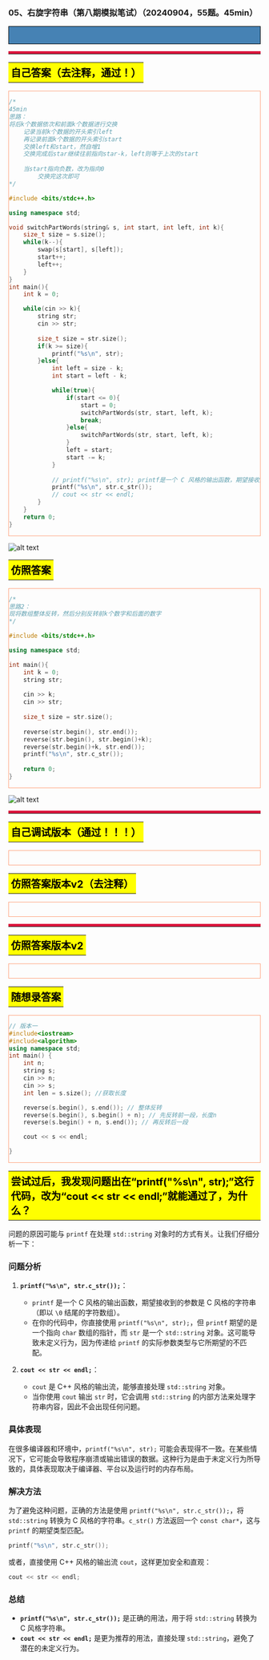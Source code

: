 ### 05、右旋字符串（第八期模拟笔试）（20240904，55题。45min）
<div style="border: 1px solid black; padding: 10px; background-color: SteelBlue;">



  </p>
</div>

<hr style="border-top: 5px solid #DC143C;">
<table>
  <tr>
    <td bgcolor="Yellow" style="padding: 5px; border: 0px solid black;">
      <span style="font-weight: bold; font-size: 20px;color: black;">
      自己答案（去注释，通过！）
      </span>
    </td>
  </tr>
</table>
<div style="padding: 0px; border: 1.5px solid LightSalmon; margin-bottom: 10px;">

```C++ {.line-numbers}
/*
45min
思路：
将后k个数据依次和前面k个数据进行交换
    记录当前k个数据的开头索引left
    再记录前面k个数据的开头索引start
    交换left和start，然自增1
    交换完成后star继续往前指向star-k，left则等于上次的start
    
    当start指向负数，改为指向0
        交换完这次即可
*/

#include <bits/stdc++.h>

using namespace std;

void switchPartWords(string& s, int start, int left, int k){
    size_t size = s.size();
    while(k--){
        swap(s[start], s[left]);
        start++;
        left++;
    }
}
int main(){
    int k = 0;

    while(cin >> k){
        string str;
        cin >> str;
        
        size_t size = str.size();
        if(k >= size){
            printf("%s\n", str);
        }else{
            int left = size - k;
            int start = left - k;

            while(true){
                if(start <= 0){
                    start = 0;
                    switchPartWords(str, start, left, k);
                    break;
                }else{
                    switchPartWords(str, start, left, k);
                }
                left = start;
                start -= k;
            }
            
            // printf("%s\n", str); printf是一个 C 风格的输出函数，期望接收到的参数是 C 风格的字符串（即以 `\0` 结尾的字符数组）
            printf("%s\n", str.c_str());
            // cout << str << endl;
        }
    }
    return 0;
}

```

</div>

![alt text](1b805eae7f4253b5ab73572f4b4bf35.png)

<table>
  <tr>
    <td bgcolor="Yellow" style="padding: 5px; border: 0px solid black;">
      <span style="font-weight: bold; font-size: 20px;color: black;">
      仿照答案 
      </span>
    </td>
  </tr>
</table>

<div style="padding: 0px; border: 1.5px solid LightSalmon; margin-bottom: 10px">

```C++ {.line-numbers}
/*
思路2：
现将数组整体反转，然后分别反转前k个数字和后面的数字
*/

#include <bits/stdc++.h>

using namespace std;

int main(){
    int k = 0;
    string str;
    
    cin >> k;
    cin >> str;
    
    size_t size = str.size();
    
    reverse(str.begin(), str.end());
    reverse(str.begin(), str.begin()+k);
    reverse(str.begin()+k, str.end());
    printf("%s\n", str.c_str());
    
    return 0;
}
```
</div>

![alt text](fa944816d8987b30172446b8aade759.png)

<hr style="border-top: 5px solid #DC143C;">

<table>
  <tr>
    <td bgcolor="Yellow" style="padding: 5px; border: 0px solid black;">
      <span style="font-weight: bold; font-size: 20px;color: black;">
      自己调试版本（通过！！！）
      </span>
    </td>
  </tr>
</table>

<div style="padding: 0px; border: 1.5px solid LightSalmon; margin-bottom: 10px">

```C++ {.line-numbers}


```
</div>

<table>
  <tr>
    <td bgcolor="Yellow" style="padding: 5px; border: 0px solid black;">
      <span style="font-weight: bold; font-size: 20px;color: black;">
      仿照答案版本v2（去注释）
      </span>
    </td>
  </tr>
</table>

<div style="padding: 0px; border: 1.5px solid LightSalmon; margin-bottom: 10px">

```C++ {.line-numbers}


```
</div>

<hr style="border-top: 5px solid #DC143C;">

<table>
  <tr>
    <td bgcolor="Yellow" style="padding: 5px; border: 0px solid black;">
      <span style="font-weight: bold; font-size: 20px;color: black;">
      仿照答案版本v2
      </span>
    </td>
  </tr>
</table>

<div style="padding: 0px; border: 1.5px solid LightSalmon; margin-bottom: 10px">

```C++ {.line-numbers}


```
</div>

<table>
  <tr>
    <td bgcolor="Yellow" style="padding: 5px; border: 0px solid black;">
      <span style="font-weight: bold; font-size: 20px;color: black;">
      随想录答案
      </span>
    </td>
  </tr>
</table>

<div style="padding: 0px; border: 1.5px solid LightSalmon; margin-bottom: 10px">

```C++ {.line-numbers}
// 版本一
#include<iostream>
#include<algorithm>
using namespace std;
int main() {
    int n;
    string s;
    cin >> n;
    cin >> s;
    int len = s.size(); //获取长度

    reverse(s.begin(), s.end()); // 整体反转
    reverse(s.begin(), s.begin() + n); // 先反转前一段，长度n
    reverse(s.begin() + n, s.end()); // 再反转后一段

    cout << s << endl;

} 
```
</div>


<table>
  <tr>
    <td bgcolor="Yellow" style="padding: 5px; border: 0px solid black;">
      <span style="font-weight: bold; font-size: 20px;color: black;">
      尝试过后，我发现问题出在“printf("%s\n", str);”这行代码，改为“cout << str << endl;”就能通过了，为什么？
      </span>
    </td>
  </tr>
</table>

问题的原因可能与 `printf` 在处理 `std::string` 对象时的方式有关。让我们仔细分析一下：

### 问题分析

1. **`printf("%s\n", str.c_str());`**：
   - `printf` 是一个 C 风格的输出函数，期望接收到的参数是 C 风格的字符串（即以 `\0` 结尾的字符数组）。
   - 在你的代码中，你直接使用 `printf("%s\n", str);`，但 `printf` 期望的是一个指向 `char` 数组的指针，而 `str` 是一个 `std::string` 对象。这可能导致未定义行为，因为传递给 `printf` 的实际参数类型与它所期望的不匹配。

2. **`cout << str << endl;`**：
   - `cout` 是 C++ 风格的输出流，能够直接处理 `std::string` 对象。
   - 当你使用 `cout` 输出 `str` 时，它会调用 `std::string` 的内部方法来处理字符串内容，因此不会出现任何问题。

### 具体表现

在很多编译器和环境中，`printf("%s\n", str);` 可能会表现得不一致。在某些情况下，它可能会导致程序崩溃或输出错误的数据。这种行为是由于未定义行为所导致的，具体表现取决于编译器、平台以及运行时的内存布局。

### 解决方法

为了避免这种问题，正确的方法是使用 `printf("%s\n", str.c_str());`，将 `std::string` 转换为 C 风格的字符串。`c_str()` 方法返回一个 `const char*`，这与 `printf` 的期望类型匹配。

```cpp
printf("%s\n", str.c_str());
```

或者，直接使用 C++ 风格的输出流 `cout`，这样更加安全和直观：

```cpp
cout << str << endl;
```

### 总结

- **`printf("%s\n", str.c_str());`** 是正确的用法，用于将 `std::string` 转换为 C 风格字符串。
- **`cout << str << endl;`** 是更为推荐的用法，直接处理 `std::string`，避免了潜在的未定义行为。